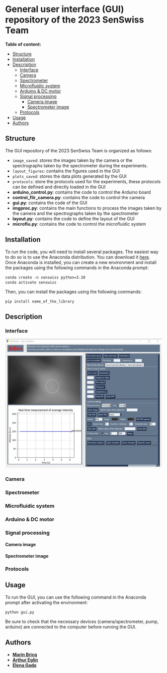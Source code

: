 # General user interface (GUI) repository of the 2023 SenSwiss Team

**Table of content:**
 - [Structure](#Structure)
 - [Installation](#Installation)
 - [Description](#Description)
    - [Interface](#Interface)
    - [Camera](#Camera)
    - [Spectrometer](#Spectrometer)
    - [Microfluidic system](#Microfluidic-system)
    - [Arduino & DC motor](#Arduino-&-DC-motor)
    - [Signal processing](#Signal-processing)
      - [Camera image](#Camera-image)
      - [Spectrometer image](#Spectrometer-image)
    - [Protocols](#Protocols)
 - [Usage](#Usage)
 - [Authors](#Authors)

<a id="Structure"></a>
## Structure
The GUI repository of the 2023 SenSwiss Team is organized as follows:
- `image_saved`: stores the images taken by the camera or the spectrographs taken by the spectrometer during the experiments.
- `layout_figures`: contains the figures used in the GUI
- `plots_saved`: stores the data plots generated by the GUI
- `protocols`: store the protocols used for the experiments, these protocols can be defined and directly loaded in the GUI
- **arduino_control.py**: contains the code to control the Arduino board
- **control_flir_camera.py**: contains the code to control the camera
- **gui.py**: contains the code of the GUI
- **imgproc.py**: contains the main functions to process the images taken by the camera and the spectrographs taken by the spectrometer
- **layout.py**: contains the code to define the layout of the GUI
- **microflu.py**: contains the code to control the microfluidic system

<a id="Installation"></a>
## Installation
To run the code, you will need to install several packages. The easiest way to do so is to use the Anaconda distribution. You can download it [here](https://www.anaconda.com/products/individual). Once Anaconda is installed, you can create a new environment and install the packages using the following commands in the Anaconda prompt:
```
conda create -n senswiss python=3.10
conda activate senswiss
```
Then, you can install the packages using the following commands:
```
pip install name_of_the_library
```

<a id="Description"></a>
## Description

<a id="Interface"></a>
### Interface
![ROI in automatic mode](layout_figures/ROI_auto.jpg)

<a id="Camera"></a>
### Camera

<a id="Spectrometer"></a>
### Spectrometer

<a id="Microfluidic-system"></a>
### Microfluidic system

<a id="Arduino-&-DC-motor"></a>
### Arduino & DC motor


<a id="Signal-processing"></a>
### Signal processing

<a id="Camera-image"></a>
#### Camera image

<a id="Spectrometer-image"></a>
#### Spectrometer image

<a id="Protocols"></a>
### Protocols

<a id="Usage"></a>
## Usage
To run the GUI, you can use the following command in the Anaconda prompt after activating the environment:
```
python gui.py
```
Be sure to check that the necessary devices (camera/spectrometer, pump, arduino) are connected to the computer before running the GUI.

<a id="Authors"></a>
## Authors
- [**Marin Bricq**](https://github.com/MBricq)
- [**Arthur Eglin**](https://github.com/ArthurEglin)
- [**Elena Gado**](https://github.com/ElenaGrazia)